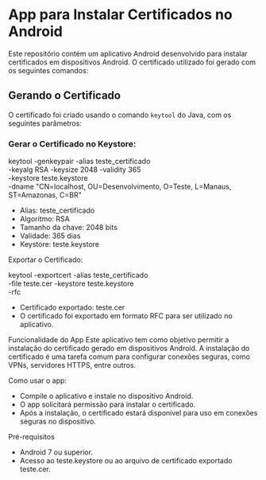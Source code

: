 # App para Instalar Certificados no Android

Este repositório contém um aplicativo Android desenvolvido para instalar certificados em dispositivos Android. O certificado utilizado foi gerado com os seguintes comandos:

## Gerando o Certificado

O certificado foi criado usando o comando `keytool` do Java, com os seguintes parâmetros:

### Gerar o Certificado no Keystore:

keytool -genkeypair -alias teste_certificado \
  -keyalg RSA -keysize 2048 -validity 365 \
  -keystore teste.keystore \
  -dname "CN=localhost, OU=Desenvolvimento, O=Teste, L=Manaus, ST=Amazonas, C=BR"

* Alias: teste_certificado
* Algoritmo: RSA
* Tamanho da chave: 2048 bits
* Validade: 365 dias
* Keystore: teste.keystore

Exportar o Certificado:

keytool -exportcert -alias teste_certificado \
  -file teste.cer -keystore teste.keystore \
  -rfc

* Certificado exportado: teste.cer
* O certificado foi exportado em formato RFC para ser utilizado no aplicativo.


Funcionalidade do App
    Este aplicativo tem como objetivo permitir a instalação do certificado gerado em dispositivos Android. A instalação do certificado é uma tarefa comum para configurar conexões seguras, como VPNs, servidores HTTPS, entre outros.


Como usar o app:
* Compile o aplicativo e instale no dispositivo Android.
*  O app solicitará permissão para instalar o certificado.
*  Após a instalação, o certificado estará disponível para uso em conexões seguras no dispositivo.

Pré-requisitos
* Android 7 ou superior.
* Acesso ao teste.keystore ou ao arquivo de certificado exportado teste.cer.